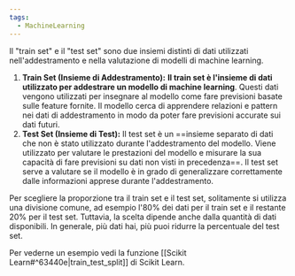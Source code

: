 ```yaml
---
tags:
  - MachineLearning
---
```

Il "train set" e il "test set" sono due insiemi distinti di dati utilizzati nell'addestramento e nella valutazione di modelli di machine learning.

1. **Train Set (Insieme di Addestramento):** **Il train set è l'insieme di dati utilizzato per addestrare un modello di machine learning**. Questi dati vengono utilizzati per insegnare al modello come fare previsioni basate sulle feature fornite. Il modello cerca di apprendere relazioni e pattern nei dati di addestramento in modo da poter fare previsioni accurate sui dati futuri.
2. **Test Set (Insieme di Test):** Il test set è un ==insieme separato di dati che non è stato utilizzato durante l'addestramento del modello. Viene utilizzato per valutare le prestazioni del modello e misurare la sua capacità di fare previsioni su dati non visti in precedenza==. Il test set serve a valutare se il modello è in grado di generalizzare correttamente dalle informazioni apprese durante l'addestramento.

Per scegliere la proporzione tra il train set e il test set, solitamente si utilizza una divisione comune, ad esempio l'80% dei dati per il train set e il restante 20% per il test set. Tuttavia, la scelta dipende anche dalla quantità di dati disponibili. In generale, più dati hai, più puoi ridurre la percentuale del test set.

Per vederne un esempio vedi la funzione [[Scikit Learn#^63440e|train_test_split]] di Scikit Learn.